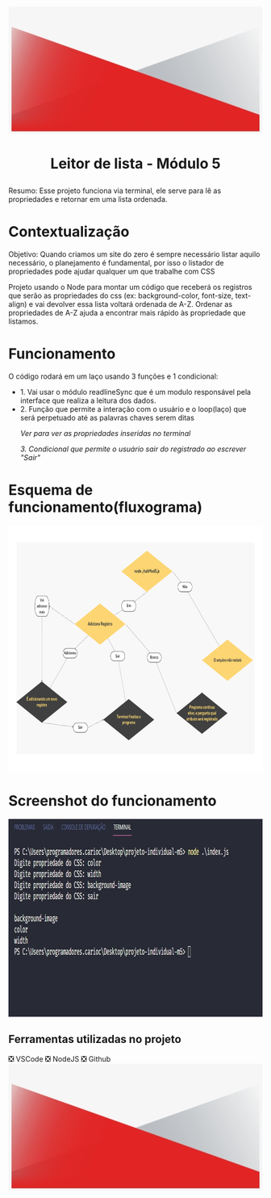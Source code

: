 
<img src="/img/footer.png" alt="footer" width="820" height="252">

<h1 align="center">

Leitor de lista - Módulo 5

</h1>
<p>Resumo: Esse projeto funciona via terminal, ele serve para lê as propriedades e retornar em uma lista ordenada.</p>
<h1>Contextualização</h1>
<p>Objetivo: Quando criamos um site do zero é sempre necessário listar aquilo necessário, o planejamento é fundamental, por isso o listador de propriedades pode ajudar qualquer um que trabalhe com CSS</p>
<p>
Projeto usando o Node para montar um código que receberá 
os registros que serão as propriedades do css (ex: background-color, font-size, text-align) e vai devolver
essa lista voltará ordenada de A-Z. Ordenar as propriedades de A-Z ajuda a encontrar mais rápido às propriedade que listamos.
</p>

<h1>Funcionamento</h1>
<p>O código rodará em um laço usando 3 funções e 1 condicional:</p>
<ul>
<li>1. Vai usar o módulo readlineSync que é um modulo responsável pela interface que realiza a leitura dos dados.
</li>
<li>2. Função que permite a interação com o usuário e o loop(laço) que será perpetuado até as palavras chaves serem ditas</li>
<p><i>Ver para ver as propriedades inseridas no terminal</i></p>
<p><i>3. Condicional que permite o usuário sair do registrado ao escrever "Sair"</i></p>
</ul>
</p>

<h1>Esquema de funcionamento(fluxograma)</h1>
<img src="/img/fluxograma.png" alt="fluxograma" width="950" height="487">


<h1>Screenshot do funcionamento</h1>
<img src="/img/funcionamento.jpg" alt="funcionamento" width="936" height="392">

<h2>Ferramentas utilizadas no projeto</h2>
   ❎ VSCode
   ❎ NodeJS
   ❎ Github
<br>

<img src="/img/footer.png" alt="footer" width="820" height="252">



